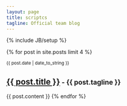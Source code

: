 ```yaml
---
layout: page
title: scriptcs
tagline: Official team blog
---
```

{% include JB/setup %}

{% for post in site.posts limit 4 %}
<div class="date"><small>{{ post.date | date_to_string }} </small></div>
<h2><a href="{{ BASE_PATH }}{{ post.url }}">{{ post.title }}</a><small> - {{ post.tagline }}</small></h2>
{{ post.content }}
{% endfor %}

